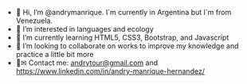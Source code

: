 - 👋 Hi, I’m @andrymanrique. I´m currently in Argentina but I´m from Venezuela.
- 👀 I’m interested in languages and ecology 
- 🌱 I’m currently learning HTML5, CSS3, Bootstrap, and Javascript
- 💞️ I’m looking to collaborate on works to improve my knowledge and practice a little bit more
- 📲✉ Contact me: andrytour@gmail.com and  https://www.linkedin.com/in/andry-manrique-hernandez/

<!---
andrymanrique/andrymanrique is a ✨ special ✨ repository because its `README.md` (this file) appears on your GitHub profile.
You can click the Preview link to take a look at your changes.
--->
